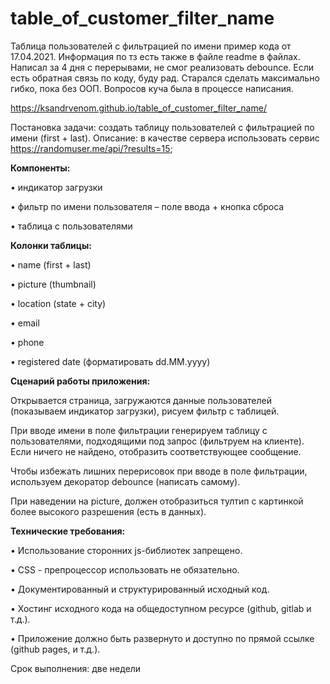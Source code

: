 # table_of_customer_filter_name
 Таблица пользователей с фильтрацией по имени
 пример кода от 17.04.2021. Информация по тз есть также в файле readme в файлах. Написал за 4 дня с перерывами, не смог реализовать debounce. Если есть обратная связь по коду, буду рад. Старался сделать максимально гибко, пока без ООП. Вопросов куча была в процессе написания.
 
 https://ksandrvenom.github.io/table_of_customer_filter_name/
 
 
 
Постановка задачи: создать таблицу пользователей с фильтрацией по имени (first + last).
Описание: в качестве сервера использовать сервис https://randomuser.me/api/?results=15; 


**Компоненты:**

•	индикатор загрузки

•	фильтр по имени пользователя – поле ввода + кнопка сброса

•	таблица с пользователями



**Колонки таблицы:**

•	name (first + last)

•	picture (thumbnail)

•	location (state + city)

•	email

•	phone

•	registered date (форматировать dd.MM.yyyy)



**Сценарий работы приложения:**

Открывается страница, загружаются данные пользователей (показываем индикатор загрузки), рисуем фильтр с таблицей.

При вводе имени в поле фильтрации генерируем таблицу с пользователями, подходящими под запрос (фильтруем на клиенте). Если ничего не найдено, отобразить соответствующее сообщение.

Чтобы избежать лишних перерисовок при вводе в поле фильтрации, используем декоратор debounce (написать самому).

При наведении на picture, должен отобразиться тултип с картинкой более высокого разрешения (есть в данных).

**Технические требования:**

•	Использование сторонних js-библиотек запрещено.

•	CSS - препроцессор использовать не обязательно.

•	Документированный и структурированный исходный код.

•	Хостинг исходного кода на общедоступном ресурсе (github, gitlab и т.д.).

•	Приложение должно быть развернуто и доступно по прямой ссылке (github pages, и т.д.).

Срок выполнения: две недели

